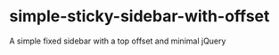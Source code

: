 simple-sticky-sidebar-with-offset
=================================

A simple fixed sidebar with a top offset and minimal jQuery 
